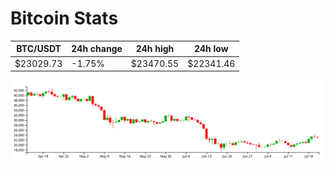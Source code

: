 # Bitcoin Stats

BTC/USDT|24h change|24h high|24h low|
|---|---|---|---|
|$23029.73|-1.75%|$23470.55|$22341.46|

<img src="./chart.svg">
